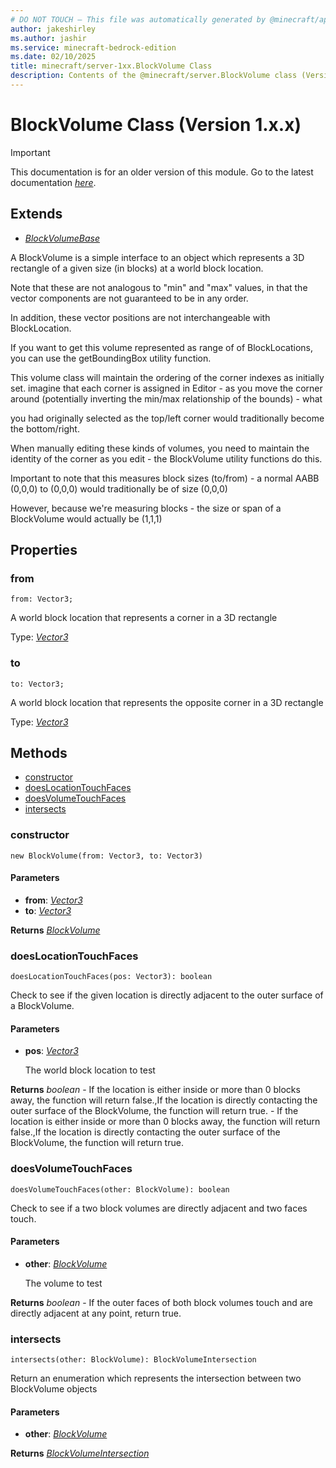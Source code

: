 ```yaml
---
# DO NOT TOUCH — This file was automatically generated by @minecraft/api-docs-generator, to report problems file an issue at https://github.com/Mojang/minecraft-scripting-libraries
author: jakeshirley
ms.author: jashir
ms.service: minecraft-bedrock-edition
ms.date: 02/10/2025
title: minecraft/server-1xx.BlockVolume Class
description: Contents of the @minecraft/server.BlockVolume class (Version 1.x.x).
---
```

# BlockVolume Class (Version 1.x.x)

> [!IMPORTANT]
> This documentation is for an older version of this module. Go to the latest documentation [*here*](../../../scriptapi/minecraft/server/BlockVolume.md).

## Extends
- [*BlockVolumeBase*](BlockVolumeBase.md)

A BlockVolume is a simple interface to an object which represents a 3D rectangle of a given size (in blocks) at a world block location.

Note that these are not analogous to "min" and "max" values, in that the vector components are not guaranteed to be in any order.

In addition, these vector positions are not interchangeable with BlockLocation.

If you want to get this volume represented as range of of BlockLocations, you can use the getBoundingBox utility function.

This volume class will maintain the ordering of the corner indexes as initially set. imagine that each corner is assigned in Editor - as you move the corner around (potentially inverting the min/max relationship of the bounds) - what

you had originally selected as the top/left corner would traditionally become the bottom/right.  

When manually editing these kinds of volumes, you need to maintain the identity of the corner as you edit - the BlockVolume utility functions do this.



Important to note that this measures block sizes (to/from) - a normal AABB (0,0,0) to (0,0,0) would traditionally be of size (0,0,0)

However, because we're measuring blocks - the size or span of a BlockVolume would actually be (1,1,1)



## Properties

### **from**
`from: Vector3;`

A world block location that represents a corner in a 3D rectangle

Type: [*Vector3*](Vector3.md)

### **to**
`to: Vector3;`

A world block location that represents the opposite corner in a 3D rectangle

Type: [*Vector3*](Vector3.md)

## Methods
- [constructor](#constructor)
- [doesLocationTouchFaces](#doeslocationtouchfaces)
- [doesVolumeTouchFaces](#doesvolumetouchfaces)
- [intersects](#intersects)

### **constructor**
`
new BlockVolume(from: Vector3, to: Vector3)
`

#### **Parameters**
- **from**: [*Vector3*](Vector3.md)
- **to**: [*Vector3*](Vector3.md)

**Returns** [*BlockVolume*](BlockVolume.md)

### **doesLocationTouchFaces**
`
doesLocationTouchFaces(pos: Vector3): boolean
`

Check to see if the given location is directly adjacent to the outer surface of a BlockVolume.  



#### **Parameters**
- **pos**: [*Vector3*](Vector3.md)
  
  The world block location to test

**Returns** *boolean* - If the location is either inside or more than 0 blocks away, the function will return false.,If the location is directly contacting the outer surface of the BlockVolume, the function will return true. - If the location is either inside or more than 0 blocks away, the function will return false.,If the location is directly contacting the outer surface of the BlockVolume, the function will return true.

### **doesVolumeTouchFaces**
`
doesVolumeTouchFaces(other: BlockVolume): boolean
`

Check to see if a two block volumes are directly adjacent and two faces touch.

#### **Parameters**
- **other**: [*BlockVolume*](BlockVolume.md)
  
  The volume to test

**Returns** *boolean* - If the outer faces of both block volumes touch and are directly adjacent at any point, return true.

### **intersects**
`
intersects(other: BlockVolume): BlockVolumeIntersection
`

Return an enumeration which represents the intersection between two BlockVolume objects

#### **Parameters**
- **other**: [*BlockVolume*](BlockVolume.md)

**Returns** [*BlockVolumeIntersection*](BlockVolumeIntersection.md)
